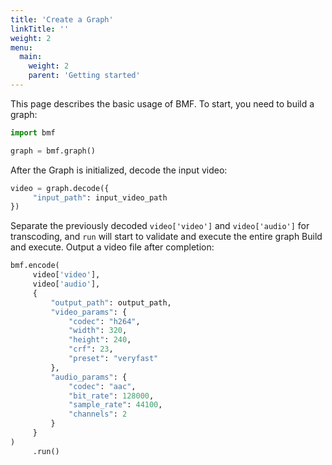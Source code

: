 ```yaml
---
title: 'Create a Graph'
linkTitle: ''
weight: 2
menu:
  main:
    weight: 2
    parent: 'Getting started'
---
```



This page describes the basic usage of BMF. To start, you need to build a graph:

```python
import bmf

graph = bmf.graph()
```

After the Graph is initialized, decode the input video:

```python
video = graph.decode({
     "input_path": input_video_path
})
```

Separate the previously decoded ```video['video']``` and ```video['audio']``` for transcoding, and ```run``` will start to validate and execute the entire graph Build and execute. Output a video file after completion:

```python
bmf.encode(
     video['video'],
     video['audio'],
     {
         "output_path": output_path,
         "video_params": {
             "codec": "h264",
             "width": 320,
             "height": 240,
             "crf": 23,
             "preset": "veryfast"
         },
         "audio_params": {
             "codec": "aac",
             "bit_rate": 128000,
             "sample_rate": 44100,
             "channels": 2
         }
     }
)
     .run()
```

